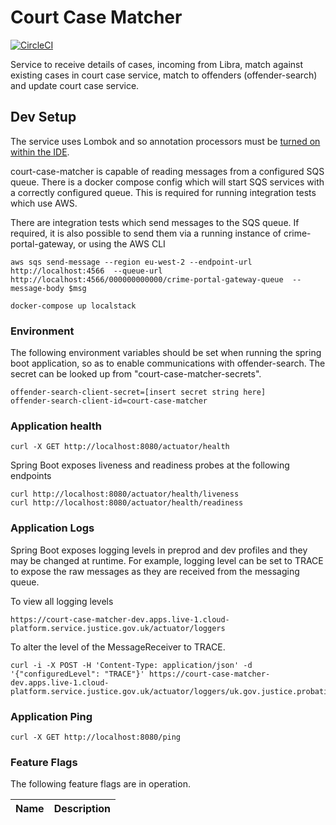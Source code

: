 Court Case Matcher
==================
[![CircleCI](https://circleci.com/gh/ministryofjustice/court-case-matcher.svg?style=svg)](https://circleci.com/gh/ministryofjustice/court-case-matcher)

Service to receive details of cases, incoming from Libra, match against existing cases in court case service, match to offenders (offender-search) and update court case service.

Dev Setup
---------

The service uses Lombok and so annotation processors must be [turned on within the IDE](https://www.baeldung.com/lombok-ide).

court-case-matcher is capable of reading messages from a configured SQS queue. There is a docker compose config which will start SQS services with a correctly configured queue. This is required for running  integration tests which use AWS.

There are integration tests which send messages to the SQS queue. If required, it is also possible to send them via a running instance of crime-portal-gateway, or using the AWS CLI

```
aws sqs send-message --region eu-west-2 --endpoint-url http://localhost:4566  --queue-url http://localhost:4566/000000000000/crime-portal-gateway-queue  --message-body $msg
```

```
docker-compose up localstack
```

### Environment 

The following environment variables should be set when running the spring boot application, so as to enable communications with offender-search. The secret can be looked up from "court-case-matcher-secrets".

```
offender-search-client-secret=[insert secret string here]
offender-search-client-id=court-case-matcher
```

### Application health
```
curl -X GET http://localhost:8080/actuator/health
```

Spring Boot exposes liveness and readiness probes at the following endpoints

```
curl http://localhost:8080/actuator/health/liveness
curl http://localhost:8080/actuator/health/readiness
```

### Application Logs

Spring Boot exposes logging levels in preprod and dev profiles and they may be changed at runtime. 
For example, logging level can be set to TRACE to expose the raw messages as they are received from 
the messaging queue.

To view all logging levels 

```
https://court-case-matcher-dev.apps.live-1.cloud-platform.service.justice.gov.uk/actuator/loggers
```

To alter the level of the MessageReceiver to TRACE.

```
curl -i -X POST -H 'Content-Type: application/json' -d '{"configuredLevel": "TRACE"}' https://court-case-matcher-dev.apps.live-1.cloud-platform.service.justice.gov.uk/actuator/loggers/uk.gov.justice.probation.courtcasematcher.messaging.MessageReceiver
```

### Application Ping
```
curl -X GET http://localhost:8080/ping
```


### Feature Flags

The following feature flags are in operation.

| Name      | Description |
| ----------- | ----------- |


